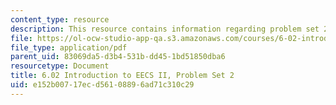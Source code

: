 ```yaml
---
content_type: resource
description: This resource contains information regarding problem set 2.
file: https://ol-ocw-studio-app-qa.s3.amazonaws.com/courses/6-02-introduction-to-eecs-ii-digital-communication-systems-fall-2012/e152b00717ecd56108896ad71c310c29_MIT6_02F12_ps2.pdf
file_type: application/pdf
parent_uid: 83069da5-d3b4-531b-dd45-1bd51850dba6
resourcetype: Document
title: 6.02 Introduction to EECS II, Problem Set 2
uid: e152b007-17ec-d561-0889-6ad71c310c29
---
```

